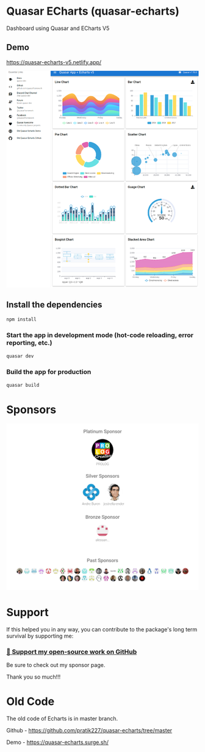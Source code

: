 # Quasar ECharts (quasar-echarts)

Dashboard using Quasar and ECharts V5

## Demo

https://quasar-echarts-v5.netlify.app/

![Alt text](public/QuasarEchartV5.png?raw=true "Screenshot")

## Install the dependencies
```bash
npm install
```

### Start the app in development mode (hot-code reloading, error reporting, etc.)
```bash
quasar dev
```


### Build the app for production
```bash
quasar build
```

# Sponsors

<p align="center">
  <a href="https://github.com/pratik227/static/blob/main/sponsors.svg">
    <img src='https://github.com/pratik227/static/blob/main/sponsors.svg'/>
  </a>
</p>


# Support

If this helped you in any way, you can contribute to the package's long term survival by supporting me:

### [💜 Support my open-source work on GitHub](https://github.com/sponsors/pratik227)

Be sure to check out my sponsor page.

Thank you so much!!!


# Old Code

The old code of Echarts is in master branch.

Github - https://github.com/pratik227/quasar-echarts/tree/master

Demo - https://quasar-echarts.surge.sh/

